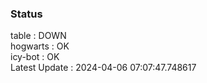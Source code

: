 ### Status


table : DOWN  
hogwarts : OK  
icy-bot : OK  
Latest Update : 2024-04-06 07:07:47.748617

